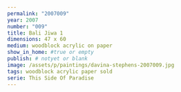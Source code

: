 ```yaml
---
permalink: "2007009"
year: 2007
number: "009"
title: Bali Jiwa 1
dimensions: 47 x 60
medium: woodblock acrylic on paper
show_in_home: #true or empty
publish: # notyet or blank
image: /assets/p/paintings/davina-stephens-2007009.jpg
tags: woodblock acrylic paper sold
serie: This Side Of Paradise
---
```

